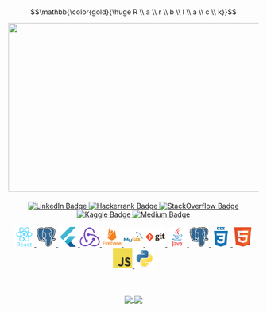 
<div id="counter" align="right">
  <img src="https://komarev.com/ghpvc/?username=rarblack&style=flat-square&color=blue" alt=""/>
</div>  

$$\mathbb{\color{gold}{\huge R \\ a \\ r \\ b \\ l \\ a \\ c \\ k}}$$

<div id="header" align=center>  
  
  <div class="introduction">
    <img src="https://media.giphy.com/media/f3iwJFOVOwuy7K6FFw/giphy.gif" width="590" height="340"/>
  </div>

  <!-- --------------------------- SOCIALS ------------------------------- -->
  
  </br>
  
  <div class="socials" align=center>
    <a href="https://www.linkedin.com/in/aydinbagiyev/">
      <img src="https://img.shields.io/badge/LinkedIn-blue?style=for-the-badge&logo=linkedin&logoColor=white" alt="LinkedIn Badge"/>
    </a>
     <a href="https://www.hackerrank.com/rarblack">
      <img src="https://img.shields.io/badge/-Hackerrank-2EC866?style=for-the-badge&logo=HackerRank&logoColor=white" alt="Hackerrank Badge"/>
    </a>
     <a href="https://stackoverflow.com/users/7470786/rarblack">
      <img src="https://img.shields.io/badge/-Stackoverflow-FE7A16?style=for-the-badge&logo=stack-overflow&logoColor=white" alt="StackOverflow Badge"/>
    </a>
     <a href="https://www.kaggle.com/rarb1ack">
      <img src="https://img.shields.io/badge/Kaggle-035a7d?style=for-the-badge&logo=kaggle&logoColor=white" alt="Kaggle Badge"/>
    </a>
    <a href="https://medium.com/@rarblack">
      <img src="https://img.shields.io/badge/Medium-12100E?style=for-the-badge&logo=medium&logoColor=white" alt="Medium Badge"/>
    </a>
  </div>

  
  <!-- --------------------------- LANGUAGES AND TOOLS ------------------------------- -->
  
<!--   ### :hammer_and_wrench: Languages and Tools : -->
  </br>
  
  <div class="langs_tools">
    <div>
      <a href="#">
        <img src="https://github.com/devicons/devicon/blob/master/icons/react/react-original-wordmark.svg" title="React" alt="React" width="40" height="40"/>
      </a>   
      <a href="#">
        <img src="https://github.com/devicons/devicon/blob/master/icons/postgresql/postgresql-original.svg" title="Postgres" alt="React" width="40" height="40"/>
      </a>
      <a href="#">
        <img src="https://github.com/devicons/devicon/blob/master/icons/flutter/flutter-original.svg" title="Flutter" alt="Flutter" width="40" height="40"/>
      </a>
      <a href="#">
        <img src="https://github.com/devicons/devicon/blob/master/icons/redux/redux-original.svg" title="Redux" alt="Redux " width="40" height="40"/>
      </a>
      <a href="#">
        <img src="https://github.com/devicons/devicon/blob/master/icons/firebase/firebase-plain-wordmark.svg" title="Firebase" alt="Firebase" width="40" height="40"/>
      </a>
      <a href="#">
        <img src="https://github.com/devicons/devicon/blob/master/icons/mysql/mysql-original-wordmark.svg" title="MySQL"  alt="MySQL" width="40" height="40"/>
      </a>
      <a href="#">
        <img src="https://github.com/devicons/devicon/blob/master/icons/git/git-original-wordmark.svg" title="Git" alt="Git" width="40" height="40"/>
      </a>
      <a href="#">
        <img src="https://github.com/devicons/devicon/blob/master/icons/java/java-original-wordmark.svg" title="Java" alt="Java" width="40" height="40"/>
      </a>
      <a href="#">
        <img src="https://github.com/devicons/devicon/blob/master/icons/postgresql/postgresql-original.svg" title="Postgres" alt="React" width="40" height="40"/>
      </a>
      <a href="#">
        <img src="https://github.com/devicons/devicon/blob/master/icons/css3/css3-plain-wordmark.svg"  title="CSS3" alt="CSS" width="40" height="40"/>
      </a>
      <a href="#">
        <img src="https://github.com/devicons/devicon/blob/master/icons/html5/html5-original.svg" title="HTML5" alt="HTML" width="40" height="40"/>
      </a>
      <a href="#">
        <img src="https://github.com/devicons/devicon/blob/master/icons/javascript/javascript-original.svg" title="JavaScript" alt="JavaScript" width="40" height="40"/>
      </a>
      <a href="#">
        <img src="https://github.com/devicons/devicon/blob/master/icons/python/python-original.svg" title="Python" alt="Python" width="40" height="40"/>
      </a>
    </div>
  </div>
  
  <!-- --------------------------- STATS ------------------------------- -->
  
  </br>
  
  <div class="stats"> 
    <a href="#">
      <img align=center src="https://github-readme-streak-stats.herokuapp.com/?user=rarblack&theme=vision-friendly-dark" alt=""/>
    </a>
  </div>
  
  </br>
  
  <div class="stats"> 
    <a href="#">
      <img align=center src="https://github-readme-stats.vercel.app/api?username=rarblack&show_icons=true&theme=codeSTACKr&custom_title="/>
    </a>
    <a href="#">
      <img align=center src="https://github-readme-stats.vercel.app/api/top-langs/?username=rarblack&layout=compact&show_icons=true&theme=codeSTACKr&langs_count=8"/>
    </a>
  </div>

</div>
